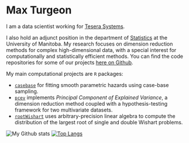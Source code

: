 # Max Turgeon

I am a data scientist working for [Tesera Systems](https://www.tesera.com/).

I also hold an adjunct position in the department of [Statistics](https://www.sci.umanitoba.ca/statistics/) at the University of Manitoba. My research focuses on dimension reduction methods for complex high-dimensional data, with a special interest for computationally and statistically efficient methods. You can find the code repositories for some of our projects [here on Github](https://github.com/UMDimReduction/).

My main computational projects are `R` packages:
  - [`casebase`](http://sahirbhatnagar.com/casebase/) for fitting smooth parametric hazards using case-base sampling.
  - [`pcev`](https://github.com/GreenwoodLab/pcev) implements *Principal Component of Explained Variance*, a dimension reduction method coupled with a hypothesis-testing framework for two multivariate datasets.
  - [`rootWishart`](https://github.com/turgeonmaxime/rootWishart) uses arbitrary-precision linear algebra to compute the distribution of the largest root of single and double Wishart problems.

![My Github stats](https://github-readme-stats.vercel.app/api?username=turgeonmaxime&show_icons=true&hide_border=true)
[![Top Langs](https://github-readme-stats.vercel.app/api/top-langs/?username=turgeonmaxime&layout=compact&hide=html,css,scss,javascript&exclude=f21-data2010&langs_count=6)](https://github.com/anuraghazra/github-readme-stats)

<!--
**turgeonmaxime/turgeonmaxime** is a ✨ _special_ ✨ repository because its `README.md` (this file) appears on your GitHub profile.

Here are some ideas to get you started:

- 🔭 I’m currently working on ...
- 🌱 I’m currently learning ...
- 👯 I’m looking to collaborate on ...
- 🤔 I’m looking for help with ...
- 💬 Ask me about ...
- 📫 How to reach me: ...
- 😄 Pronouns: ...
- ⚡ Fun fact: ...
-->
